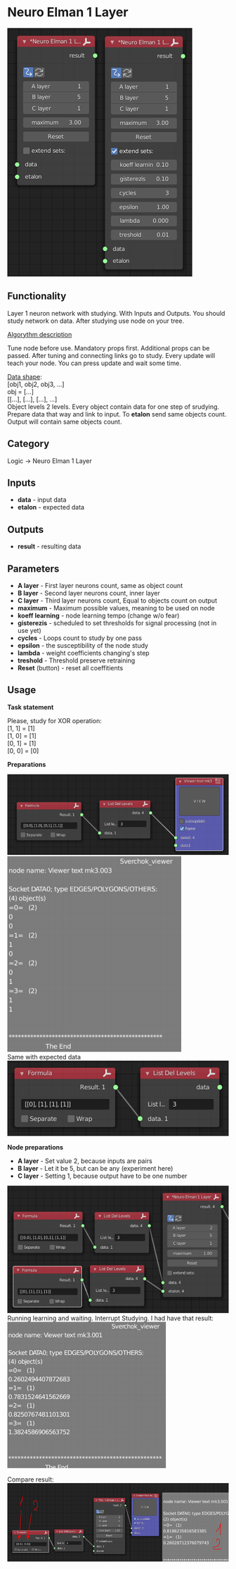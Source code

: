 # Neuro Elman 1 Layer

<img src="../../assets/nodes/logic/neuro.png"/>

<h2>Functionality</h2>
<p>
Layer 1 neuron network with studying. With Inputs and Outputs.
You should study network on data. After studying use node on your tree.
</p>
<a href="https://kpfu.ru/staff_files/F1493580427/NejronGafGal.pdf">Algorythm description</a>
<p>Tune node before use. Mandatory props first. Additional props can be passed.
After tuning and connecting links go to study.
Every update will teach your node.
You can press update and wait some time.
</p>
<p>
<u>Data shape</u>:<br>
[obj1, obj2, obj3, ...]<br>
obj = [...]<br>
[[...], [...], [...], ...]<br>
Object levels 2 levels. Every object contain data for one step of srudying. 
Prepare data that way and link to input. To <b>etalon</b> send same objects count. Output will contain same objects count.
</p>

<h2>Category</h2>
Logic -> Neuro Elman 1 Layer

<h2>Inputs</h2>
<ul>
<li><b>data</b> - input data</li>
<li><b>etalon</b> - expected data</li>
</ul>

<h2>Outputs</h2>
<ul>
<li><b>result</b> - resulting data</li>
</ul>

<h2>Parameters</h2>
<ul>
<li><b>A layer</b> - First layer neurons count, same as object count</li>
<li><b>B layer</b> - Second layer neurons count, inner layer</li>
<li><b>C layer</b> - Third layer neurons count, Equal to objects count on output</li>
<li><b>maximum</b> - Maximum possible values, meaning to be used on node</li>
<li><b>koeff learning</b> - node learning tempo (change w/o fear)</li>
<li><b>gisterezis</b> - scheduled to set thresholds for signal processing (not in use yet)</li>
<li><b>cycles</b> - Loops count to study by one pass</li>
<li><b>epsilon</b> - the susceptibility of the node study</li>
<li><b>lambda</b> - weight coefficients changing's step</li>
<li><b>treshold</b> - Threshold preserve retraining</li>
<li><b>Reset</b> (button) - reset all coeffitients</li>
</ul>

<h2>Usage</h2>
<strong>Task statement</strong>
<p>
Please, study for XOR operation:<br>
[1, 1] = [1]<br>
[1, 0] = [1]<br>
[0, 1] = [1]<br>
[0, 0] = [0]<br>
</p>
<strong>Preparations</strong>
<p>
<img src="../../assets/nodes/logic/neuro_data_in.png"/>
<img src="../../assets/nodes/logic/neuro_data_in_text.png"/>
<br>Same with expected data<br>
<img src="../../assets/nodes/logic/neuro_etalon.png"/>
</p>
<strong>Node preparations</strong>
<ul>
<li><b>A layer</b> - Set value 2, because inputs are pairs</li>
<li><b>B layer</b> - Let it be 5, but can be any (experiment here)</li>
<li><b>C layer</b> - Setting 1, because output have to be one number</li>
</ul>
<img src="../../assets/nodes/logic/neuro_ansumble.png"/>
<br>
Running learning and waiting. Interrupt Studying. I had have that result:
<br>
<img src="../../assets/nodes/logic/neuro_training_result.png"/>

<p>
Compare result:<br>
<img src="../../assets/nodes/logic/neuro_result.png"/>
<br>
</p>


